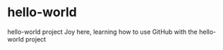 # hello-world
hello-world project
Joy here, learning how to use GitHub with the hello-world project
